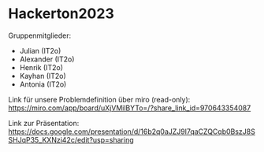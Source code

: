 # Hackerton2023

Gruppenmitglieder:
- Julian (IT2o)
- Alexander (IT2o)
- Henrik (IT2o)
- Kayhan (IT2o)
- Antonia (IT2o)



Link für unsere Problemdefinition über miro (read-only):
https://miro.com/app/board/uXjVMilBYTo=/?share_link_id=970643354087

Link zur Präsentation:
https://docs.google.com/presentation/d/16b2q0aJZJ9l7qaCZQCqb0BszJ8SSHJqP35_KXNzi42c/edit?usp=sharing

